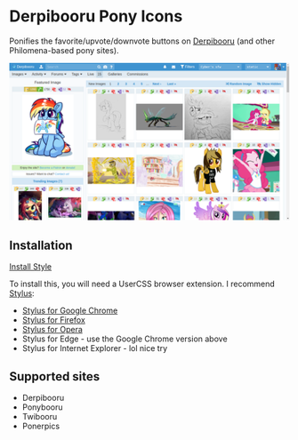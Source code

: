 Derpibooru Pony Icons
=====================

Ponifies the favorite/upvote/downvote buttons on [Derpibooru](https://derpibooru.org) (and other Philomena-based pony sites).

![Preview](preview.png)

## Installation
[Install Style](https://styles.cp3.es/derpi-vote-icons.user.css)

To install this, you will need a UserCSS browser extension. I recommend [Stylus](https://github.com/openstyles/stylus):
- [Stylus for Google Chrome](https://chrome.google.com/webstore/detail/stylus/clngdbkpkpeebahjckkjfobafhncgmne)
- [Stylus for Firefox](https://addons.mozilla.org/firefox/addon/styl-us/)
- [Stylus for Opera](https://addons.opera.com/extensions/details/stylus/)
- Stylus for Edge - use the Google Chrome version above
- Stylus for Internet Explorer - lol nice try

## Supported sites
 - Derpibooru
 - Ponybooru
 - Twibooru
 - Ponerpics